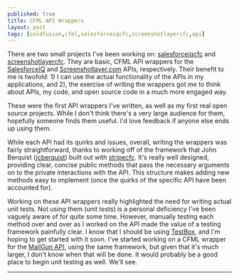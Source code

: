 ```yaml
---
published: true
title: CFML API Wrappers
layout: post
tags: [coldfusion,cfml,salesforceiqcfc,screenshotlayercfc,api]
---
```

There are two small projects I've been working on: [salesforceiqcfc](https://github.com/mjclemente/salesforceiqcfc) and [screenshotlayercfc](https://github.com/mjclemente/screenshotlayercfc). They are basic, CFML API wrappers for the [SalesforceIQ](https://api.salesforceiq.com/#/curl) and [Screenshotlayer.com](https://screenshotlayer.com/documentation) APIs, respectively. Their benefit to me is twofold: 1) I can use the actual functionality of the APIs in my applications, and 2), the exercise of writing the wrappers got me to think about APIs, my code, and open source code in a much more engaged way.<!--more-->

These were the first API wrappers I've written, as well as my first real open source projects. While I don't think there's a very large audience for them, hopefully someone finds them useful. I'd love feedback if anyone else ends up using them.

While each API had its quirks and issues, overall, writing the wrappers was fairly straightforward, thanks to working off of the framework that John Berquist ([jcberquist](https://github.com/jcberquist)) built out with [stripecfc](https://github.com/jcberquist/stripecfc). It's really well designed, providing clear, concise public methods that pass the necessary arguments on to the private interactions with the API. This structure makes adding new methods easy to implement (once the quirks of the specific API have been accounted for).

Working on these API wrappers really highlighted the need for writing actual unit tests. Not using them (unit tests) is a personal deficiency I've been vaguely aware of for quite some time. However, manually testing each method over and over as I worked on the API made the value of a testing framework painfully clear. I know that I should be using [TestBox](https://www.gitbook.com/book/ortus/testbox-documentation/details), and I'm hoping to get started with it soon. I've started working on a CFML wrapper for the [MailGun API](https://documentation.mailgun.com/api_reference.html), using the same framework, but given that it's much larger, I don't know when that will be done. It would probably be a good place to begin unit testing as well. We'll see.
<hr />
